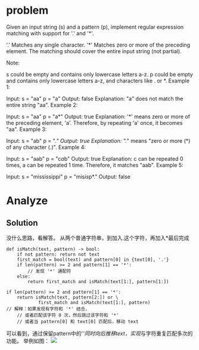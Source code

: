 # problem
Given an input string (s) and a pattern (p), implement regular expression matching with support for '.' and '*'.

'.' Matches any single character.
'*' Matches zero or more of the preceding element.
The matching should cover the entire input string (not partial).

Note:

s could be empty and contains only lowercase letters a-z.
p could be empty and contains only lowercase letters a-z, and characters like . or *.
Example 1:

Input:
s = "aa"
p = "a"
Output: false
Explanation: "a" does not match the entire string "aa".
Example 2:

Input:
s = "aa"
p = "a*"
Output: true
Explanation: '*' means zero or more of the preceding element, 'a'. Therefore, by repeating 'a' once, it becomes "aa".
Example 3:

Input:
s = "ab"
p = ".*"
Output: true
Explanation: ".*" means "zero or more (*) of any character (.)".
Example 4:

Input:
s = "aab"
p = "c*a*b"
Output: true
Explanation: c can be repeated 0 times, a can be repeated 1 time. Therefore, it matches "aab".
Example 5:

Input:
s = "mississippi"
p = "mis*is*p*."
Output: false
# Analyze
## Solution
没什么思路，看解答。
从两个普通字符串，到加入.这个字符，再加入*最后完成


```
def isMatch(text, pattern) -> bool:
    if not pattern: return not text
    first_match = bool(text) and pattern[0] in {text[0], '.'}
    if len(pattern) >= 2 and pattern[1] == '*':
        // 发现 '*' 通配符
    else:
        return first_match and isMatch(text[1:], pattern[1:])

if len(pattern) >= 2 and pattern[1] == '*':
    return isMatch(text, pattern[2:]) or \
            first_match and isMatch(text[1:], pattern)
// 解释：如果发现有字符和 '*' 结合，
    // 或者匹配该字符 0 次，然后跳过该字符和 '*'
    // 或者当 pattern[0] 和 text[0] 匹配后，移动 text
```

可以看到，通过保留pattern中的'*'同时向后推移text，实现*与字符重复匹配多次的功能。
举例如图：
![](https://github.com/npujcong/leetcode-together/blob/master/src/10.Regular_Expression_Matching/img/1.png)